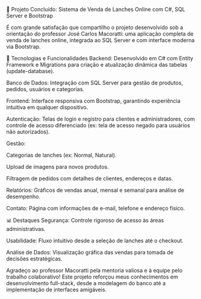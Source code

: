 🚀 Projeto Concluído: Sistema de Venda de Lanches Online com C#, SQL Server e Bootstrap

É com grande satisfação que compartilho o projeto desenvolvido sob a orientação do professor José Carlos Macoratti: uma aplicação completa de venda de lanches online, integrada ao SQL Server e com interface moderna via Bootstrap.

🔧 Tecnologias e Funcionalidades
Backend: Desenvolvido em C# com Entity Framework e Migrations para criação e atualização dinâmica das tabelas (update-database).

Banco de Dados: Integração com SQL Server para gestão de produtos, pedidos, usuários e categorias.

Frontend: Interface responsiva com Bootstrap, garantindo experiência intuitiva em qualquer dispositivo.

Autenticação: Telas de login e registro para clientes e administradores, com controle de acesso diferenciado (ex: tela de acesso negado para usuários não autorizados).

Gestão:

Categorias de lanches (ex: Normal, Natural).

Upload de imagens para novos produtos.

Filtragem de pedidos com detalhes de clientes, endereços e datas.

Relatórios: Gráficos de vendas anual, mensal e semanal para análise de desempenho.

Contato: Página com informações de e-mail, telefone e endereço físico.

📊 Destaques
Segurança: Controle rigoroso de acesso às áreas administrativas.

Usabilidade: Fluxo intuitivo desde a seleção de lanches até o checkout.

Análise de Dados: Visualização gráfica das vendas para tomada de decisões estratégicas.

Agradeço ao professor Macoratti pela mentoria valiosa e à equipe pelo trabalho colaborativo! Este projeto reforçou meus conhecimentos em desenvolvimento full-stack, desde a modelagem do banco até a implementação de interfaces amigáveis.
